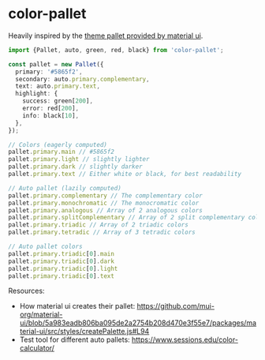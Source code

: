 # color-pallet

Heavily inspired by the [theme pallet provided by material ui](https://material-ui.com/customization/palette/).

```ts
import {Pallet, auto, green, red, black} from 'color-pallet';

const pallet = new Pallet({
  primary: '#5865f2',
  secondary: auto.primary.complementary,
  text: auto.primary.text,
  highlight: {
    success: green[200],
    error: red[200],
    info: black[10],
  },
});

// Colors (eagerly computed)
pallet.primary.main // #5865f2
pallet.primary.light // slightly lighter
pallet.primary.dark // slightly darker
pallet.primary.text // Either white or black, for best readability

// Auto pallet (lazily computed)
pallet.primary.complementary // The complementary color
pallet.primary.monochromatic // The monocromatic color
pallet.primary.analogous // Array of 2 analogous colors
pallet.primary.splitComplementary // Array of 2 split complementary colors
pallet.primary.triadic // Array of 2 triadic colors
pallet.primary.tetradic // Array of 3 tetradic colors

// Auto pallet colors
pallet.primary.triadic[0].main
pallet.primary.triadic[0].dark
pallet.primary.triadic[0].light
pallet.primary.triadic[0].text
```

Resources: 

* How material ui creates their pallet: https://github.com/mui-org/material-ui/blob/5a983eadb806ba095de2a2754b208d470e3f55e7/packages/material-ui/src/styles/createPalette.js#L94
* Test tool for different auto pallets: https://www.sessions.edu/color-calculator/

